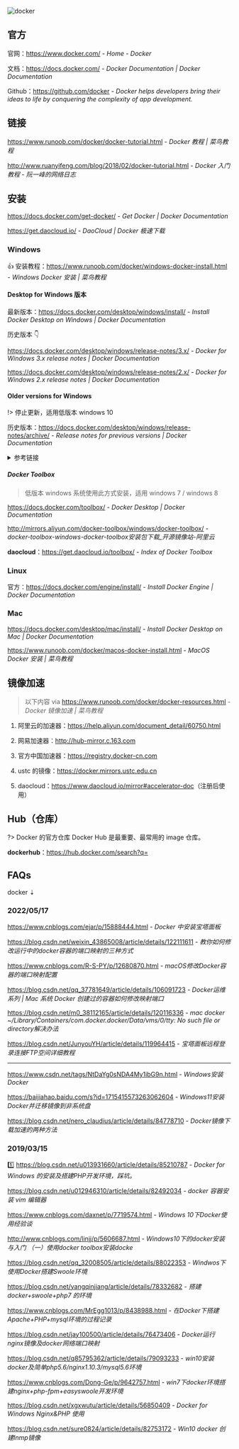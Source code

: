 ![docker](https://www.docker.com/wp-content/uploads/2021/10/contributors_1.png.webp)



## 官方

官网：https://www.docker.com/ - *Home - Docker*

文档：https://docs.docker.com/ - *Docker Documentation | Docker Documentation*

Github：https://github.com/docker - *Docker helps developers bring their ideas to life by conquering the complexity of app development.*



## 链接

https://www.runoob.com/docker/docker-tutorial.html - *Docker 教程 | 菜鸟教程*

http://www.ruanyifeng.com/blog/2018/02/docker-tutorial.html - *Docker 入门教程 - 阮一峰的网络日志*



## 安装

https://docs.docker.com/get-docker/ - *Get Docker | Docker Documentation*

https://get.daocloud.io/ - *DaoCloud | Docker 极速下载*



### Windows

👍 安装教程：https://www.runoob.com/docker/windows-docker-install.html - *Windows Docker 安装 | 菜鸟教程*



#### Desktop for Windows 版本

最新版本：https://docs.docker.com/desktop/windows/install/ - *Install Docker Desktop on Windows | Docker Documentation*



历史版本 👇

https://docs.docker.com/desktop/windows/release-notes/3.x/ - *Docker for Windows 3.x release notes | Docker Documentation*

https://docs.docker.com/desktop/windows/release-notes/2.x/ - *Docker for Windows 2.x release notes | Docker Documentation*



#### Older versions for Windows

!> 停止更新，适用低版本 windows 10

历史版本：https://docs.docker.com/desktop/windows/release-notes/archive/ - *Release notes for previous versions | Docker Documentation*

<details>
 <summary>参考链接</summary>

https://juejin.cn/post/6875942368214777863 - *低版本 win 10 安装 Docker 的那些坑*

https://blog.csdn.net/weixin_44818729/article/details/105747134 - *在DockerToolbox安装docker - Windows 10 各种坑 (吐血超全总结))*

http://blog.baibaota.com/959.html - *win7下安装docker和Docker Toolbox并进行国内加速*

http://www.360doc.com/content/18/0320/17/44856983_738776249.shtml - *windows下安装docker（纠正报错） 加速**kali镜像* </details>

##### Docker Toolbox

> 低版本 windows 系统使用此方式安装，适用 windows 7 / windows 8

https://docs.docker.com/toolbox/ - *Docker Desktop | Docker Documentation*

http://mirrors.aliyun.com/docker-toolbox/windows/docker-toolbox/ - *docker-toolbox-windows-docker-toolbox安装包下载_开源镜像站-阿里云*

**daocloud**：https://get.daocloud.io/toolbox/ - *Index of Docker Toolbox*



### Linux

官方：https://docs.docker.com/engine/install/ - *Install Docker Engine | Docker Documentation*



### Mac

https://docs.docker.com/desktop/mac/install/ - *Install Docker Desktop on Mac | Docker Documentation*

https://www.runoob.com/docker/macos-docker-install.html - *MacOS Docker 安装 | 菜鸟教程*



## 镜像加速

> 以下内容 via https://www.runoob.com/docker/docker-resources.html - *Docker 镜像加速 | 菜鸟教程*

1. 阿里云的加速器：https://help.aliyun.com/document_detail/60750.html

2. 网易加速器：http://hub-mirror.c.163.com

3. 官方中国加速器：https://registry.docker-cn.com

4. ustc 的镜像：https://docker.mirrors.ustc.edu.cn

5. daocloud：<https://www.daocloud.io/mirror#accelerator-doc>（注册后使用）



## Hub（仓库）

?> Docker 的官方仓库 Docker Hub 是最重要、最常用的 image 仓库。

**dockerhub**：https://hub.docker.com/search?q=



## FAQs

docker ⇣

### 2022/05/17

https://www.cnblogs.com/ejar/p/15888444.html - *Docker 中安装宝塔面板*

https://blog.csdn.net/weixin_43865008/article/details/122111611 - *教你如何修改运行中的docker容器的端口映射的三种方式*

https://www.cnblogs.com/R-S-PY/p/12680870.html - *macOS修改Docker容器的端口映射配置* 

https://blog.csdn.net/qq_37781649/article/details/106091723 - *Docker运维系列 | Mac 系统 Docker 创建过的容器如何修改映射端口*

https://blog.csdn.net/m0_38112165/article/details/120116336 - *mac docker ~/Library/Containers/com.docker.docker/Data/vms/0/tty: No such file or directory解决办法*

https://blog.csdn.net/JunyouYH/article/details/119964415 - *宝塔面板远程登录连接FTP空间详细教程*



------

https://www.csdn.net/tags/NtDaYg0sNDA4My1ibG9n.html - *Windows安装Docker*

https://baijiahao.baidu.com/s?id=1715415573263062604 - *Windows11安装Docker并迁移镜像到非系统盘*

https://blog.csdn.net/nero_claudius/article/details/84778710 - *Docker镜像下载加速的两种方法*

### 2019/03/15

1️⃣ https://blog.csdn.net/u013931660/article/details/85210787 - *Docker for Windows 的安装及搭建PHP开发环境，踩坑。*

https://blog.csdn.net/u012946310/article/details/82492034 - *docker 容器安装 vim 编辑器*

https://www.cnblogs.com/daxnet/p/7719574.html - *Windows 10下Docker使用经验谈*

http://www.cnblogs.com/linjj/p/5606687.html - *Windows10下的docker安装与入门 （一）使用docker toolbox安装docke*

https://blog.csdn.net/qq_32008505/article/details/88022353 - *Windwos下使用Docker搭建Swoole环境*

https://blog.csdn.net/yangqinjiang/article/details/78332682 - *搭建docker+swoole+php7 的环境*

https://www.cnblogs.com/MrEgg1013/p/8438988.html - *在Docker下搭建Apache+PHP+mysql环境的过程记录*

https://blog.csdn.net/jay100500/article/details/76473406 - *Docker运行nginx镜像及docker网络端口映射*

https://blog.csdn.net/q85795362/article/details/79093233 - *win10安装docker及简单php5.6/nginx1.10.3/mysql5.6环境*

https://www.cnblogs.com/Dong-Ge/p/9642757.html - *win7下docker环境搭建nginx+php-fpm+easyswoole开发环境*

https://blog.csdn.net/xgxwutu/article/details/56850409 - *Docker for Windows Nginx&PHP 使用*

https://blog.csdn.net/sure0824/article/details/82753172 - *Win10 docker 创建lnmp镜像*
